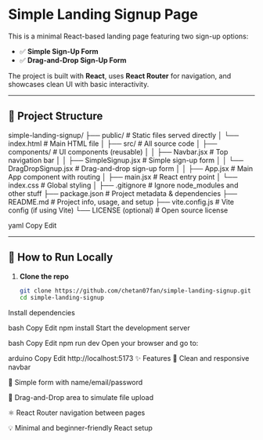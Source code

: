 # Simple Landing Signup Page

This is a minimal React-based landing page featuring two sign-up options:

- ✅ **Simple Sign-Up Form**
- ✅ **Drag-and-Drop Sign-Up Form**

The project is built with **React**, uses **React Router** for navigation, and showcases clean UI with basic interactivity.

---

## 📁 Project Structure

simple-landing-signup/
├── public/                         # Static files served directly
│   └── index.html                  # Main HTML file
│
├── src/                            # All source code
│   ├── components/                # UI components (reusable)
│   │   ├── Navbar.jsx            # Top navigation bar
│   │   ├── SimpleSignup.jsx      # Simple sign-up form
│   │   └── DragDropSignup.jsx    # Drag-and-drop sign-up form
│
│   ├── App.jsx                    # Main App component with routing
│   ├── main.jsx                   # React entry point
│   └── index.css                  # Global styling
│
├── .gitignore                     # Ignore node_modules and other stuff
├── package.json                   # Project metadata & dependencies
├── README.md                      # Project info, usage, and setup
├── vite.config.js                 # Vite config (if using Vite)
└── LICENSE (optional)            # Open source license


yaml
Copy
Edit

---

## 🚀 How to Run Locally

1. **Clone the repo**
   ```bash
   git clone https://github.com/chetan07fan/simple-landing-signup.git
   cd simple-landing-signup
Install dependencies

bash
Copy
Edit
npm install
Start the development server

bash
Copy
Edit
npm run dev
Open your browser and go to:

arduino
Copy
Edit
http://localhost:5173
✨ Features
🧭 Clean and responsive navbar

📝 Simple form with name/email/password

📂 Drag-and-Drop area to simulate file upload

⚛️ React Router navigation between pages

💡 Minimal and beginner-friendly React setup

